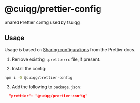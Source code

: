 # @cuiqg/prettier-config
Shared Prettier config used by tsuiqg. 

## Usage

Usage is based on [Sharing configurations](https://prettier.io/docs/en/configuration.html#sharing-configurations) from the Prettier docs.

1. Remove existing `.prettierrc` file, if present.

2. Install the config:
```bash
npm i -D @cuiqg/prettier-config
```
3. Add the following to `package.json`:
```json
  "prettier": "@cuiqg/prettier-config"
```
